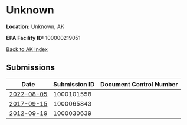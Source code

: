 # Unknown

**Location:** Unknown, AK

**EPA Facility ID:** 100000219051

[Back to AK Index](../../index.md)

## Submissions

| Date | Submission ID | Document Control Number |
|------|--------------|-------------------------|
| [2022-08-05](submissions/1000101558.md) | 1000101558 |  |
| [2017-09-15](submissions/1000065843.md) | 1000065843 |  |
| [2012-09-19](submissions/1000030639.md) | 1000030639 |  |
